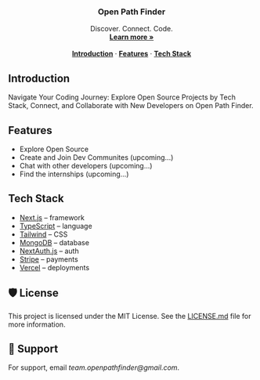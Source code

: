 
<h3 align="center">Open Path Finder</h3>

<p align="center">
    Discover. Connect. Code.
    <br />
    <a href="https://openpathfinder.vercel.app/"><strong>Learn more »</strong></a>
    <br />
    <br />
    <a href="#introduction"><strong>Introduction</strong></a> ·
    <a href="#features"><strong>Features</strong></a> ·
    <a href="#tech-stack"><strong>Tech Stack</strong></a> 
</p>

## Introduction

Navigate Your Coding Journey: Explore Open Source Projects by Tech Stack, Connect, and Collaborate with New Developers on Open Path Finder.

## Features

- Explore Open Source
- Create and Join Dev Communites (upcoming...)
- Chat with other developers (upcoming...)
- Find the internships (upcoming...)

## Tech Stack

- [Next.js](https://nextjs.org/) – framework
- [TypeScript](https://www.typescriptlang.org/) – language
- [Tailwind](https://tailwindcss.com/) – CSS
- [MongoDB](https://www.mongodb.com/) – database
- [NextAuth.js](https://next-auth.js.org/) – auth
- [Stripe](https://stripe.com/) – payments
- [Vercel](https://vercel.com/) – deployments

## 🛡️ License

This project is licensed under the MIT License. See the [LICENSE.md](./LICENSE) file for more information.


## 📌 Support

For support, email _team.openpathfinder@gmail.com_.

